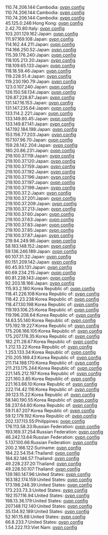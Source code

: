 110.74.206.144:Cambodia: [ovpn config](vpn/110_74_206_144.ovpn)  
110.74.206.144:Cambodia: [ovpn config](vpn/110_74_206_144.ovpn)  
110.74.206.144:Cambodia: [ovpn config](vpn/110_74_206_144.ovpn)  
45.125.0.246:Hong Kong: [ovpn config](vpn/45_125_0_246.ovpn)  
2.42.70.80:Italy: [ovpn config](vpn/2_42_70_80.ovpn)  
103.201.129.162:Japan: [ovpn config](vpn/103_201_129_162.ovpn)  
111.97.169.108:Japan: [ovpn config](vpn/111_97_169_108.ovpn)  
114.162.44.211:Japan: [ovpn config](vpn/114_162_44_211.ovpn)  
114.166.250.52:Japan: [ovpn config](vpn/114_166_250_52.ovpn)  
115.39.176.240:Japan: [ovpn config](vpn/115_39_176_240.ovpn)  
118.105.213.20:Japan: [ovpn config](vpn/118_105_213_20.ovpn)  
118.109.65.133:Japan: [ovpn config](vpn/118_109_65_133.ovpn)  
118.18.59.46:Japan: [ovpn config](vpn/118_18_59_46.ovpn)  
119.228.51.4:Japan: [ovpn config](vpn/119_228_51_4.ovpn)  
119.230.190.79:Japan: [ovpn config](vpn/119_230_190_79.ovpn)  
123.0.107.240:Japan: [ovpn config](vpn/123_0_107_240.ovpn)  
126.150.58.134:Japan: [ovpn config](vpn/126_150_58_134.ovpn)  
126.87.228.87:Japan: [ovpn config](vpn/126_87_228_87.ovpn)  
131.147.16.153:Japan: [ovpn config](vpn/131_147_16_153.ovpn)  
131.147.235.64:Japan: [ovpn config](vpn/131_147_235_64.ovpn)  
133.114.2.221:Japan: [ovpn config](vpn/133_114_2_221.ovpn)  
133.149.80.45:Japan: [ovpn config](vpn/133_149_80_45.ovpn)  
133.149.87.141:Japan: [ovpn config](vpn/133_149_87_141.ovpn)  
147.192.184.198:Japan: [ovpn config](vpn/147_192_184_198.ovpn)  
153.156.77.203:Japan: [ovpn config](vpn/153_156_77_203.ovpn)  
157.107.96.70:Japan: [ovpn config](vpn/157_107_96_70.ovpn)  
159.28.142.204:Japan: [ovpn config](vpn/159_28_142_204.ovpn)  
180.20.86.231:Japan: [ovpn config](vpn/180_20_86_231.ovpn)  
219.100.37.119:Japan: [ovpn config](vpn/219_100_37_119.ovpn)  
219.100.37.120:Japan: [ovpn config](vpn/219_100_37_120.ovpn)  
219.100.37.159:Japan: [ovpn config](vpn/219_100_37_159.ovpn)  
219.100.37.192:Japan: [ovpn config](vpn/219_100_37_192.ovpn)  
219.100.37.196:Japan: [ovpn config](vpn/219_100_37_196.ovpn)  
219.100.37.197:Japan: [ovpn config](vpn/219_100_37_197.ovpn)  
219.100.37.199:Japan: [ovpn config](vpn/219_100_37_199.ovpn)  
219.100.37.2:Japan: [ovpn config](vpn/219_100_37_2.ovpn)  
219.100.37.201:Japan: [ovpn config](vpn/219_100_37_201.ovpn)  
219.100.37.209:Japan: [ovpn config](vpn/219_100_37_209.ovpn)  
219.100.37.213:Japan: [ovpn config](vpn/219_100_37_213.ovpn)  
219.100.37.60:Japan: [ovpn config](vpn/219_100_37_60.ovpn)  
219.100.37.63:Japan: [ovpn config](vpn/219_100_37_63.ovpn)  
219.100.37.83:Japan: [ovpn config](vpn/219_100_37_83.ovpn)  
219.100.37.85:Japan: [ovpn config](vpn/219_100_37_85.ovpn)  
219.100.37.87:Japan: [ovpn config](vpn/219_100_37_87.ovpn)  
219.94.249.98:Japan: [ovpn config](vpn/219_94_249_98.ovpn)  
58.183.148.152:Japan: [ovpn config](vpn/58_183_148_152.ovpn)  
59.136.246.189:Japan: [ovpn config](vpn/59_136_246_189.ovpn)  
60.107.31.32:Japan: [ovpn config](vpn/60_107_31_32.ovpn)  
60.151.209.142:Japan: [ovpn config](vpn/60_151_209_142.ovpn)  
60.45.93.131:Japan: [ovpn config](vpn/60_45_93_131.ovpn)  
60.69.234.215:Japan: [ovpn config](vpn/60_69_234_215.ovpn)  
60.81.238.143:Japan: [ovpn config](vpn/60_81_238_143.ovpn)  
92.203.18.166:Japan: [ovpn config](vpn/92_203_18_166.ovpn)  
115.93.2.180:Korea Republic of: [ovpn config](vpn/115_93_2_180.ovpn)  
118.41.226.108:Korea Republic of: [ovpn config](vpn/118_41_226_108.ovpn)  
118.42.23.238:Korea Republic of: [ovpn config](vpn/118_42_23_238.ovpn)  
118.47.130.198:Korea Republic of: [ovpn config](vpn/118_47_130_198.ovpn)  
119.193.106.25:Korea Republic of: [ovpn config](vpn/119_193_106_25.ovpn)  
119.196.208.64:Korea Republic of: [ovpn config](vpn/119_196_208_64.ovpn)  
14.63.55.140:Korea Republic of: [ovpn config](vpn/14_63_55_140.ovpn)  
175.192.19.227:Korea Republic of: [ovpn config](vpn/175_192_19_227.ovpn)  
175.206.166.105:Korea Republic of: [ovpn config](vpn/175_206_166_105.ovpn)  
175.207.178.35:Korea Republic of: [ovpn config](vpn/175_207_178_35.ovpn)  
182.211.28.67:Korea Republic of: [ovpn config](vpn/182_211_28_67.ovpn)  
1.212.13.22:Korea Republic of: [ovpn config](vpn/1_212_13_22.ovpn)  
1.253.133.34:Korea Republic of: [ovpn config](vpn/1_253_133_34.ovpn)  
210.205.189.43:Korea Republic of: [ovpn config](vpn/210_205_189_43.ovpn)  
211.114.188.170:Korea Republic of: [ovpn config](vpn/211_114_188_170.ovpn)  
211.213.175.244:Korea Republic of: [ovpn config](vpn/211_213_175_244.ovpn)  
221.145.212.197:Korea Republic of: [ovpn config](vpn/221_145_212_197.ovpn)  
221.160.3.85:Korea Republic of: [ovpn config](vpn/221_160_3_85.ovpn)  
221.163.66.10:Korea Republic of: [ovpn config](vpn/221_163_66_10.ovpn)  
222.114.42.116:Korea Republic of: [ovpn config](vpn/222_114_42_116.ovpn)  
39.123.15.22:Korea Republic of: [ovpn config](vpn/39_123_15_22.ovpn)  
58.140.190.55:Korea Republic of: [ovpn config](vpn/58_140_190_55.ovpn)  
58.237.64.60:Korea Republic of: [ovpn config](vpn/58_237_64_60.ovpn)  
59.11.87.207:Korea Republic of: [ovpn config](vpn/59_11_87_207.ovpn)  
59.12.179.192:Korea Republic of: [ovpn config](vpn/59_12_179_192.ovpn)  
202.137.113.55:Philippines: [ovpn config](vpn/202_137_113_55.ovpn)  
176.113.58.33:Russian Federation: [ovpn config](vpn/176_113_58_33.ovpn)  
193.169.37.254:Russian Federation: [ovpn config](vpn/193_169_37_254.ovpn)  
46.242.13.64:Russian Federation: [ovpn config](vpn/46_242_13_64.ovpn)  
5.137.100.66:Russian Federation: [ovpn config](vpn/5_137_100_66.ovpn)  
200.2.166.122:Suriname: [ovpn config](vpn/200_2_166_122.ovpn)  
184.22.54.154:Thailand: [ovpn config](vpn/184_22_54_154.ovpn)  
184.82.146.57:Thailand: [ovpn config](vpn/184_82_146_57.ovpn)  
49.228.237.20:Thailand: [ovpn config](vpn/49_228_237_20.ovpn)  
49.228.50.107:Thailand: [ovpn config](vpn/49_228_50_107.ovpn)  
139.180.147.96:United States: [ovpn config](vpn/139_180_147_96.ovpn)  
163.182.174.159:United States: [ovpn config](vpn/163_182_174_159.ovpn)  
173.198.248.39:United States: [ovpn config](vpn/173_198_248_39.ovpn)  
173.233.73.3:United States: [ovpn config](vpn/173_233_73_3.ovpn)  
192.157.116.94:United States: [ovpn config](vpn/192_157_116_94.ovpn)  
198.13.36.179:United States: [ovpn config](vpn/198_13_36_179.ovpn)  
207.148.112.140:United States: [ovpn config](vpn/207_148_112_140.ovpn)  
35.134.92.189:United States: [ovpn config](vpn/35_134_92_189.ovpn)  
52.161.15.68:United States: [ovpn config](vpn/52_161_15_68.ovpn)  
66.8.233.7:United States: [ovpn config](vpn/66_8_233_7.ovpn)  
1.54.222.113:Viet Nam: [ovpn config](vpn/1_54_222_113.ovpn)  
